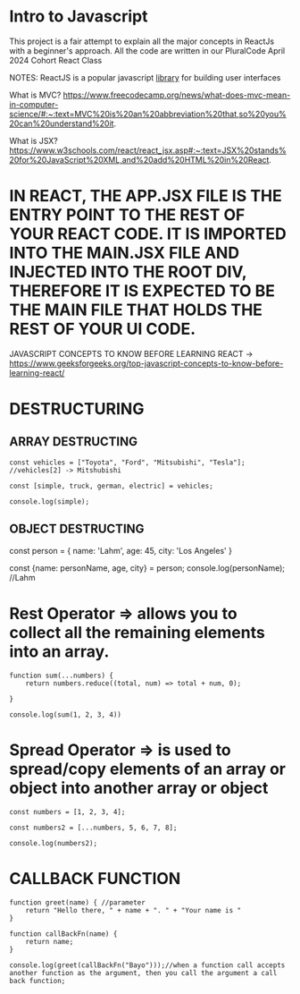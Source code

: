 # Intro to Javascript

This project is a fair attempt to explain all the major concepts in ReactJs with a beginner's approach. All the code are written in our PluralCode April 2024 Cohort React Class

NOTES:
ReactJS is a popular javascript <a href="https://www.red-gate.com/simple-talk/featured/the-difference-between-libraries-and-frameworks/">library</a> for building user interfaces

What is MVC? https://www.freecodecamp.org/news/what-does-mvc-mean-in-computer-science/#:~:text=MVC%20is%20an%20abbreviation%20that,so%20you%20can%20understand%20it.

What is JSX? https://www.w3schools.com/react/react_jsx.asp#:~:text=JSX%20stands%20for%20JavaScript%20XML,and%20add%20HTML%20in%20React.

# IN REACT, THE APP.JSX FILE IS THE ENTRY POINT TO THE REST OF YOUR REACT CODE. IT IS IMPORTED INTO THE MAIN.JSX FILE AND INJECTED INTO THE ROOT DIV, THEREFORE IT IS EXPECTED TO BE THE MAIN FILE THAT HOLDS THE REST OF YOUR UI CODE. 

JAVASCRIPT CONCEPTS TO KNOW BEFORE LEARNING REACT -> https://www.geeksforgeeks.org/top-javascript-concepts-to-know-before-learning-react/

# DESTRUCTURING
## ARRAY DESTRUCTING
    const vehicles = ["Toyota", "Ford", "Mitsubishi", "Tesla"]; //vehicles[2] -> Mitshubishi

    const [simple, truck, german, electric] = vehicles;

    console.log(simple);

## OBJECT DESTRUCTING

 const person = {
    name: 'Lahm',
    age: 45,
    city: 'Los Angeles'
}

const {name: personName, age, city} = person;
console.log(personName); //Lahm


# Rest Operator => allows you to collect all the remaining elements into an array.

    function sum(...numbers) {
        return numbers.reduce((total, num) => total + num, 0); 

    }

    console.log(sum(1, 2, 3, 4))

# Spread Operator => is used to spread/copy elements of an array or object into another array or object
    const numbers = [1, 2, 3, 4];

    const numbers2 = [...numbers, 5, 6, 7, 8];

    console.log(numbers2);

# CALLBACK FUNCTION 

    function greet(name) { //parameter
        return "Hello there, " + name + ". " + "Your name is "   
    }

    function callBackFn(name) {
        return name;
    }

    console.log(greet(callBackFn("Bayo")));//when a function call accepts another function as the argument, then you call the argument a call back function;

    